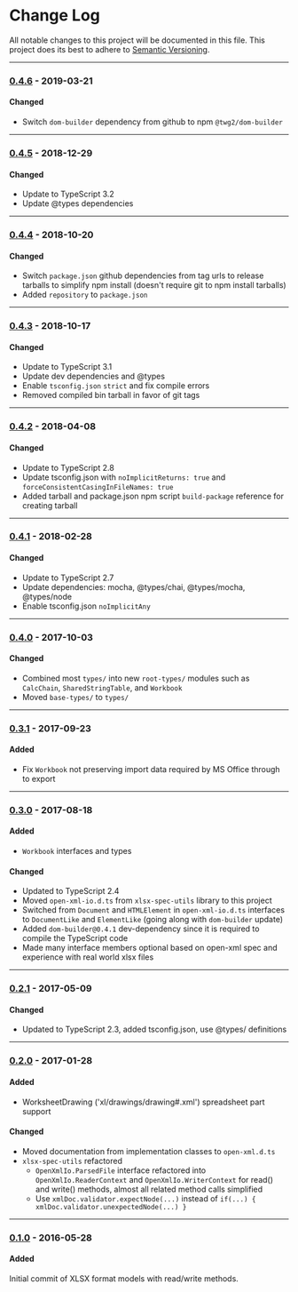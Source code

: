 ﻿# Change Log
All notable changes to this project will be documented in this file.
This project does its best to adhere to [Semantic Versioning](http://semver.org/).


--------
### [0.4.6](N/A) - 2019-03-21
#### Changed
* Switch `dom-builder` dependency from github to npm `@twg2/dom-builder`


--------
### [0.4.5](https://github.com/TeamworkGuy2/xlsx-spec-models/commit/3ad225d5329f26e4f1e31ae1975b0ade27adfada) - 2018-12-29
#### Changed
* Update to TypeScript 3.2
* Update @types dependencies


--------
### [0.4.4](https://github.com/TeamworkGuy2/xlsx-spec-models/commit/0b1f45dedab6519ed50e8ee4e2e400dd63bd988e) - 2018-10-20
#### Changed
* Switch `package.json` github dependencies from tag urls to release tarballs to simplify npm install (doesn't require git to npm install tarballs)
* Added `repository` to `package.json`


--------
### [0.4.3](https://github.com/TeamworkGuy2/xlsx-spec-models/commit/cdbe5d0f6c0a562da0a9533510742452e331e635) - 2018-10-17
#### Changed
* Update to TypeScript 3.1
* Update dev dependencies and @types
* Enable `tsconfig.json` `strict` and fix compile errors
* Removed compiled bin tarball in favor of git tags


--------
### [0.4.2](https://github.com/TeamworkGuy2/xlsx-spec-models/commit/33a67650de5c82f7421dab2c7593ec6fb8efd821) - 2018-04-08
#### Changed
* Update to TypeScript 2.8
* Update tsconfig.json with `noImplicitReturns: true` and `forceConsistentCasingInFileNames: true`
* Added tarball and package.json npm script `build-package` reference for creating tarball


--------
### [0.4.1](https://github.com/TeamworkGuy2/xlsx-spec-models/commit/ebceb72c60344d8262dd2a8fd0f66b61ac2d76b7) - 2018-02-28
#### Changed
* Update to TypeScript 2.7
* Update dependencies: mocha, @types/chai, @types/mocha, @types/node
* Enable tsconfig.json `noImplicitAny`


--------
### [0.4.0](https://github.com/TeamworkGuy2/xlsx-spec-models/commit/0ec93974ea8a0eca808544e6ede40927f1d66b1a) - 2017-10-03
#### Changed
* Combined most `types/` into new `root-types/` modules such as `CalcChain`, `SharedStringTable`, and `Workbook`
* Moved `base-types/` to `types/`


--------
### [0.3.1](https://github.com/TeamworkGuy2/xlsx-spec-models/commit/040c4aa76c2480acee6ec4006a11816aca3d7a3e) - 2017-09-23
#### Added
* Fix `Workbook` not preserving import data required by MS Office through to export


--------
### [0.3.0](https://github.com/TeamworkGuy2/xlsx-spec-models/commit/36851aba92ef41c64c2179b45ea92bc5862e1b39) - 2017-08-18
#### Added
* `Workbook` interfaces and types

#### Changed
* Updated to TypeScript 2.4
* Moved `open-xml-io.d.ts` from `xlsx-spec-utils` library to this project
* Switched from `Document` and `HTMLElement` in `open-xml-io.d.ts` interfaces to `DocumentLike` and `ElementLike` (going along with `dom-builder` update)
* Added `dom-builder@0.4.1` dev-dependency since it is required to compile the TypeScript code
* Made many interface members optional based on open-xml spec and experience with real world xlsx files


--------
### [0.2.1](https://github.com/TeamworkGuy2/xlsx-spec-models/commit/8de4e66af713401f5bd65b8970e473a920d7002f) - 2017-05-09
#### Changed
* Updated to TypeScript 2.3, added tsconfig.json, use @types/ definitions


--------
### [0.2.0](https://github.com/TeamworkGuy2/xlsx-spec-models/commit/2b1727cf374b71f7ddc2ddb412ea07c2203db84f) - 2017-01-28
#### Added
*  WorksheetDrawing ('xl/drawings/drawing#.xml') spreadsheet part support

#### Changed
* Moved documentation from implementation classes to `open-xml.d.ts`
* `xlsx-spec-utils` refactored
  * `OpenXmlIo.ParsedFile` interface refactored into `OpenXmlIo.ReaderContext` and `OpenXmlIo.WriterContext` for read() and write() methods, almost all related method calls simplified
  * Use `xmlDoc.validator.expectNode(...)` instead of `if(...) { xmlDoc.validator.unexpectedNode(...) }`


--------
### [0.1.0](https://github.com/TeamworkGuy2/xlsx-spec-models/commit/db3df614b82eb17135ce5b48d0154b245e9fbddb) - 2016-05-28
#### Added
Initial commit of XLSX format models with read/write methods.
